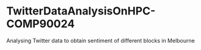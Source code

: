 # TwitterDataAnalysisOnHPC-COMP90024
Analysing Twitter data to obtain sentiment of different blocks in Melbourne
